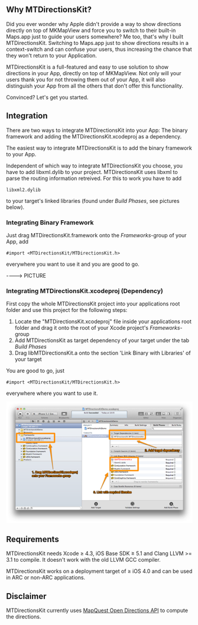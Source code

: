 ## Why MTDirectionsKit?

Did you ever wonder why Apple didn't provide a way to show directions directly on top of MKMapView and force you to switch
to their built-in Maps.app just to guide your users somewhere? Me too, that's why I built MTDirectionsKit.
Switching to Maps.app just to show directions results in a context-switch and can confuse your users, thus increasing the
chance that they won't return to your Application.

MTDirectionsKit is a full-featured and easy to use solution to show directions in your App, directly on top of MKMapView.
Not only will your users thank you for not throwing them out of your App, it will also distinguish your App from all the 
others that don't offer this functionality.

Convinced? Let's get you started.

## Integration

There are two ways to integrate MTDirectionsKit into your App: The binary framework and adding the MTDirectionsKit.xcodeproj as a dependency.

The easiest way to integrate MTDirectionsKit is to add the binary framework to your App. 

Independent of which way to integrate MTDirectionsKit you choose, you have to add libxml.dylib to your project. MTDirectionsKit uses libxml to parse the routing information retreived. For this to work you have to add 

    libxml2.dylib

to your target's linked libraries (found under *Build Phases*, see pictures below).

### Integrating Binary Framework

Just drag MTDirectionsKit.framework onto the *Frameworks*-group of your App, add

    #import <MTDirectionsKit/MTDirectionsKit.h>

everywhere you want to use it and you are good to go.

----> PICTURE

### Integrating MTDirectionsKit.xcodeproj (Dependency)

First copy the whole MTDirectionsKit project into your applications root folder and use this project for the following steps:

1. Locate the "MTDirectionsKit.xcodeproj" file inside your applications root folder and drag it onto the root of your Xcode project's *Frameworks*-group
2. Add MTDirectionsKit as target dependency of your target under the tab *Build Phases*
3. Drag libMTDirectionsKit.a onto the section 'Link Binary with Libraries' of your target

You are good to go, just 

    #import <MTDirectionsKit/MTDirectionsKit.h>

everywhere where you want to use it.

![MTDirectionsKit.xcodeproj as Dependency](Images/MTDirectionsKit_Dependency.png "Dependency")

## Requirements

MTDirectionsKit needs Xcode ≥ 4.3, iOS Base SDK ≥ 5.1 and Clang LLVM >= 3.1 to compile. It doesn't work with the old LLVM GCC compiler.

MTDirectionsKit works on a deployment target of ≥ iOS 4.0 and can be used in ARC or non-ARC applications.

## Disclaimer

MTDirectionsKit currently uses
[MapQuest Open Directions API](http://open.mapquestapi.com/directions/ "MapQuest Open Directions API") to compute the directions.